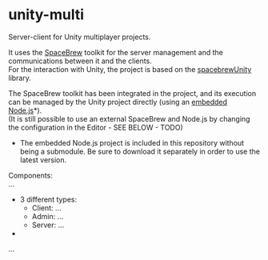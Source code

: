# unity-multi

Server-client for Unity multiplayer projects.<br>

It uses the [SpaceBrew](http://docs.spacebrew.cc/) toolkit for the server management and the communications between it and the clients.<br>
For the interaction with Unity, the project is based on the [spacebrewUnity](https://github.com/Spacebrew/spacebrewUnity) library.<br>

The SpaceBrew toolkit has been integrated in the project, and its execution can be managed by the Unity project directly (using an [embedded Node.js](//github.com/2-REC/unity-nodejs)*).<br>
(It is still possible to use an external SpaceBrew and Node.js by changing the configuration in the Editor - SEE BELOW - TODO)<br>

* The embedded Node.js project is included in this repository without being a submodule. Be sure to download it separately in order to use the latest version.<br>


Components:<br>
...<br>
- 3 different types:
    - Client: ...
    - Admin: ...
    - Server: ...
-

...<br>
